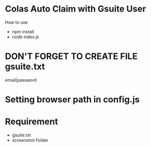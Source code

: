 # Colas Auto Claim with Gsuite User
How to use
- npm install
- node index.js
  
# DON'T FORGET TO CREATE FILE gsuite.txt
email|password

# Setting browser path in config.js

# Requirement
- gsuite.txt
- screenshot Folder
